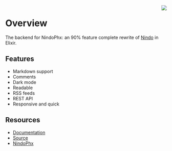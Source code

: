 <img src="https://raw.githubusercontent.com/RobinBoers/nindo-elixir/master/screenshot.png" align="right">

# Overview

The backend for NindoPhx: an 90% feature complete rewrite of [Nindo](https://github.com/RobinBoers/Nindo) in Elixir.

## Features

- Markdown support
- Comments
- Dark mode
- Readable
- RSS feeds
- REST API
- Responsive and quick

## Resources

- [Documentation](https://nindo-social.github.io/backened)
- [Source](https://github.com/nindo-social/backend)
- [NindoPhx](https://nindo-social.github.io/nindo)
